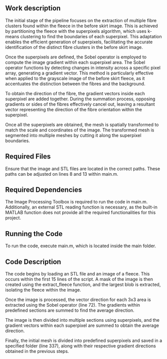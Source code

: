 ## Work description 

The initial stage of the pipeline focuses on the extraction of multiple fibre clusters found within the fleece in the before skirt image. This is achieved by partitioning the fleece with the superpixels algorithm, which uses k-means clustering to find the boundaries of each superpixel. This adaptation enables the efficient generation of superpixels, facilitating the accurate identification of the distinct fibre clusters in the before skirt image.

Once the superpixels are defined, the Sobel operator is employed to compute the image gradient within each superpixel area. The Sobel operator functions by detecting changes in intensity across a specific pixel array, generating a gradient vector. This method is particularly effective when applied to the grayscale image of the before skirt fleece, as it accentuates the distinction between the fibres and the background.

To obtain the direction of the fibre, the gradient vectors inside each superpixel are added together. During the summation process, opposing gradients or sides of the fibres effectively cancel out, leaving a resultant vector representing the direction of the fibre orientation within the superpixel.

Once all the superpixels are obtained, the mesh is spatially transformed to match the scale and coordinates of the image. The transformed mesh is segmented into multiple meshes by cutting it along the superpixel boundaries. 


## Required Files

Ensure that the image and STL files are located in the correct paths. These paths can be adjusted on lines 8 and 13 within main.m.

## Required Dependencies 

The Image Processing Toolbox is required to run the code in main.m. Additionally, an external STL reading function is necessary, as the built-in MATLAB function does not provide all the required functionalities for this project.

## Running the Code

To run the code, execute main.m, which is located inside the main folder.

## Code Description

The code begins by loading an STL file and an image of a fleece. This occurs within the first 15 lines of the script. A mask of the image is then created using the extract_fleece function, and the largest blob is extracted, isolating the fleece within the image.

Once the image is processed, the vector direction for each 3x3 area is extracted using the Sobel operator (line 72). The gradients within predefined sections are summed to find the average direction.

The image is then divided into multiple sections using superpixels, and the gradient vectors within each superpixel are summed to obtain the average direction.

Finally, the initial mesh is divided into predefined superpixels and saved in a specified folder (line 337), along with their respective gradient directions obtained in the previous steps.

